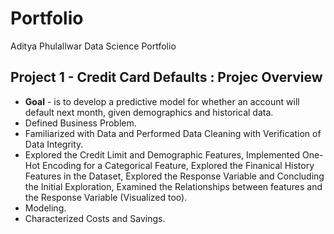 # Portfolio
Aditya Phulallwar Data Science Portfolio


## Project 1 - Credit Card Defaults : Projec Overview
* **Goal** - is to develop a predictive model for whether an account will default next month, given demographics and historical data.
* Defined Business Problem. 
* Familiarized with Data and Performed Data Cleaning with Verification of Data Integrity.
* Explored the Credit Limit and Demographic Features, Implemented One-Hot Encoding for a Categorical Feature, Explored the Finanical History Features in the Dataset, Explored the Response Variable and Concluding the Initial Exploration, Examined the Relationships between features and the Response Variable (Visualized too).
* Modeling.
* Characterized Costs and Savings.
